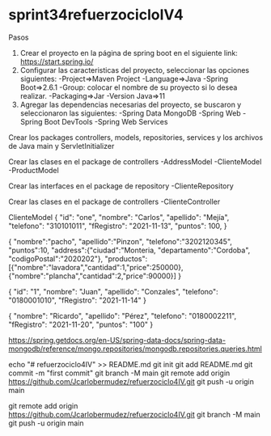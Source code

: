 # sprint34refuerzocicloIV4
Pasos
1. Crear el proyecto en la página de spring boot en el siguiente link: https://start.spring.io/
2. Configurar las caracteristicas del proyecto, seleccionar las opciones siguientes:
-Project=>Maven Project
-Language=>Java
-Spring Boot=>2.6.1
-Group: colocar el nombre de su proyecto si lo desea realizar.
-Packaging=>Jar
-Version Java=>11
3. Agregar las dependencias necesarias del proyecto, se buscaron y seleccionaron las siguientes:
-Spring Data MongoDB
-Spring Web
-Spring Boot DevTools
-Spring Web Services


Crear los packages controllers, models, repositories, services y los archivos de Java main y ServletInitializer

Crear las clases en el package de controllers
-AddressModel
-ClienteModel
-ProductModel

Crear las interfaces en el package de repository
-ClienteRepository

Crear las clases en el package de controllers
-ClienteController


ClienteModel
{
    "id": "one",
    "nombre": "Carlos",
    "apellido": "Mejía",
    "telefono": "310101011",
    "fRegistro": "2021-11-13",
    "puntos": 100,
}

{
"nombre":"pacho",
"apellido":"Pinzon",
"telefono":"3202120345",
"puntos":10,
"address":{"ciudad":"Monteria, "departamento":"Cordoba", "codigoPostal":"2020202"},
"productos":[{"nombre":"lavadora","cantidad":1,"price":250000},{"nombre":"plancha","cantidad":2,"price":90000}]
}

{
    "id": "1",
    "nombre": "Juan",
    "apellido": "Conzales",
    "telefono": "0180001010",
    "fRegistro": "2021-11-14"
}

{
    "nombre": "Ricardo",
    "apellido": "Pérez",
    "telefono": "0180002211",
    "fRegistro": "2021-11-20",
    "puntos": "100"
}

https://spring.getdocs.org/en-US/spring-data-docs/spring-data-mongodb/reference/mongo.repositories/mongodb.repositories.queries.html


echo "# refuerzociclo4IV" >> README.md
git init
git add README.md
git commit -m "first commit"
git branch -M main
git remote add origin https://github.com/Jcarlobermudez/refuerzociclo4IV.git
git push -u origin main

git remote add origin https://github.com/Jcarlobermudez/refuerzociclo4IV.git
git branch -M main
git push -u origin main
